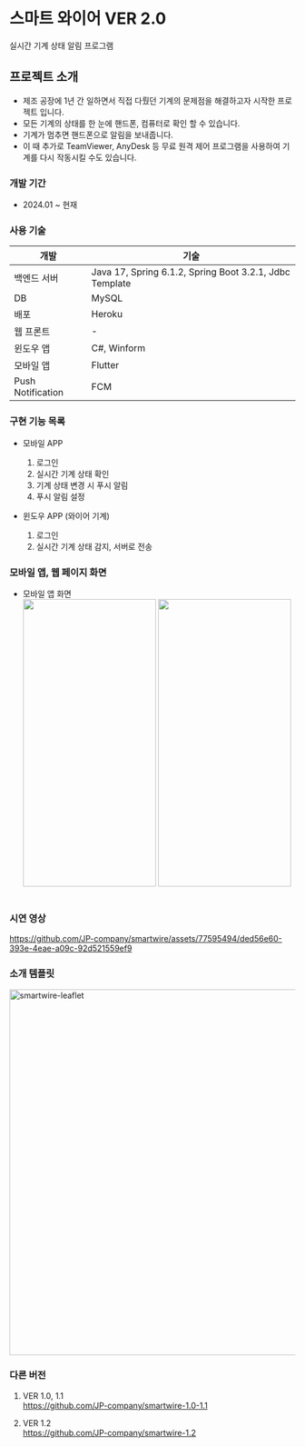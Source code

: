 스마트 와이어 VER 2.0
=====
실시간 기계 상태 알림 프로그램


프로젝트 소개
-----
- 제조 공장에 1년 간 일하면서 직접 다뤘던 기계의 문제점을 해결하고자 시작한 프로젝트 입니다.
- 모든 기계의 상태를 한 눈에 핸드폰, 컴퓨터로 확인 할 수 있습니다.
- 기계가 멈추면 핸드폰으로 알림을 보내줍니다.
- 이 때 추가로 TeamViewer, AnyDesk 등 무료 원격 제어 프로그램을 사용하여 기계를 다시 작동시킬 수도 있습니다.


### 개발 기간
- 2024.01 ~ 현재


### 사용 기술
| 개발     | 기술                                        |
|--------|-------------------------------------------|
| 백엔드 서버 | Java 17, Spring 6.1.2, Spring Boot 3.2.1, Jdbc Template |
| DB     | MySQL                        |
| 배포     | Heroku                                    |
| 웹 프론트             | -               |
| 윈도우 앱  | C#, Winform                               |
| 모바일 앱  | Flutter                                   |
| Push Notification | FCM |



### 구현 기능 목록

- 모바일 APP
    1. 로그인
    2. 실시간 기계 상태 확인
    3. 기계 상태 변경 시 푸시 알림
    4. 푸시 알림 설정


- 윈도우 APP (와이어 기계)
    1. 로그인
    2. 실시간 기계 상태 감지, 서버로 전송


### 모바일 앱, 웹 페이지 화면
- 모바일 앱 화면 <br>
  <img width="234" height="506" src="https://github.com/JP-company/smartwire-backend/assets/77595494/b7360340-92ee-4198-b425-971906841ab0">
  <img width="234" height="506" src="https://github.com/JP-company/smartwire-backend/assets/77595494/08466b05-ff0f-45d8-a511-6163d2799bfe">
  <br><br>

### 시연 영상

https://github.com/JP-company/smartwire/assets/77595494/ded56e60-393e-4eae-a09c-92d521559ef9

### 소개 템플릿
<img width="644" alt="smartwire-leaflet" src="https://github.com/JP-company/smartwire-backend/assets/77595494/5b28e5c5-930e-4c34-a6bd-57eaef9e6909">


### 다른 버전
1. VER 1.0, 1.1 <br>
   https://github.com/JP-company/smartwire-1.0-1.1


2. VER 1.2 <br>
   https://github.com/JP-company/smartwire-1.2
